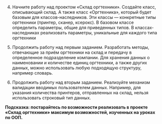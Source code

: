 4. Начните работу над проектом «Склад оргтехники». Создайте класс, описывающий склад.
   А также класс «Оргтехника», который будет базовым для классов-наследников.
   Эти классы — конкретные типы оргтехники (принтер, сканер, ксерокс).
   В базовом классе определить параметры, общие для приведенных типов.
   В классах-наследниках реализовать параметры, уникальные для каждого типа оргтехники

5. Продолжить работу над первым заданием. Разработать методы, отвечающие за приём оргтехники на склад и передачу в определенное подразделение компании. Для хранения данных о наименовании и количестве единиц оргтехники, а также других данных, можно использовать любую подходящую структуру, например словарь.

6. Продолжить работу над вторым заданием. Реализуйте механизм валидации вводимых пользователем данных. Например, для указания количества принтеров, отправленных на склад, нельзя использовать строковый тип данных.

**Подсказка: постарайтесь по возможности реализовать в проекте «Склад оргтехники» максимум возможностей, изученных на уроках по ООП.**